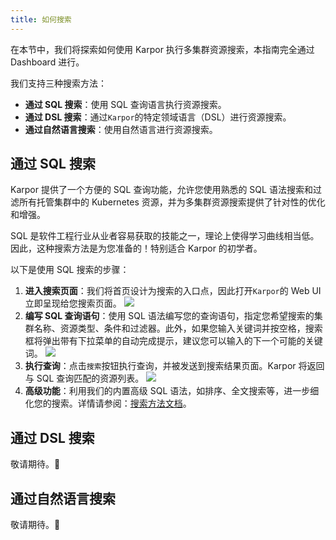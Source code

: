 ```yaml
---
title: 如何搜索
---
```


在本节中，我们将探索如何使用 Karpor 执行多集群资源搜索，本指南完全通过 Dashboard 进行。

我们支持三种搜索方法：

- **通过 SQL 搜索**：使用 SQL 查询语言执行资源搜索。
- **通过 DSL 搜索**：通过`Karpor`的特定领域语言（DSL）进行资源搜索。
- **通过自然语言搜索**：使用自然语言进行资源搜索。

## 通过 SQL 搜索

Karpor 提供了一个方便的 SQL 查询功能，允许您使用熟悉的 SQL 语法搜索和过滤所有托管集群中的 Kubernetes 资源，并为多集群资源搜索提供了针对性的优化和增强。

SQL 是软件工程行业从业者容易获取的技能之一，理论上使得学习曲线相当低。因此，这种搜索方法是为您准备的！特别适合 Karpor 的初学者。

以下是使用 SQL 搜索的步骤：

1. **进入搜索页面**：我们将首页设计为搜索的入口点，因此打开`Karpor`的 Web UI 立即呈现给您搜索页面。
   ![](/karpor/assets/search/search-home.png)
2. **编写 SQL 查询语句**：使用 SQL 语法编写您的查询语句，指定您希望搜索的集群名称、资源类型、条件和过滤器。此外，如果您输入关键词并按空格，搜索框将弹出带有下拉菜单的自动完成提示，建议您可以输入的下一个可能的关键词。
   ![](/karpor/assets/search/search-auto-complete.png)
3. **执行查询**：点击`搜索`按钮执行查询，并被发送到搜索结果页面。Karpor 将返回与 SQL 查询匹配的资源列表。
   ![](/karpor/assets/search/search-result.png)
4. **高级功能**：利用我们的内置高级 SQL 语法，如排序、全文搜索等，进一步细化您的搜索。详情请参阅：[搜索方法文档](../5-references/3-search-methods.md)。

## 通过 DSL 搜索

敬请期待。🚧

## 通过自然语言搜索

敬请期待。🚧